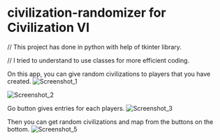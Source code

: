 # civilization-randomizer for Civilization VI

// This project has done in python with help of tkinter library.

// I tried to understand to use classes for more efficient coding.

On this app, you can give random civilizations to players that you have created.
![Screenshot_1](https://github.com/proXipra/civilization-randomizer/assets/109591796/5b01483c-edd1-4ac6-9ed3-07f5bf4fbec4)

![Screenshot_2](https://github.com/proXipra/civilization-randomizer/assets/109591796/d0208657-671c-4bfa-afed-5813925faffd)

Go button gives entries for each players.
![Screenshot_3](https://github.com/proXipra/civilization-randomizer/assets/109591796/d323b9d0-ace5-4237-8f29-eeef450b4d5c)

Then you can get random civilizations and map from the buttons on the bottom.
![Screenshot_5](https://github.com/proXipra/civilization-randomizer/assets/109591796/dcfbe33c-c4b1-4f66-9e1d-6f218929241f)

